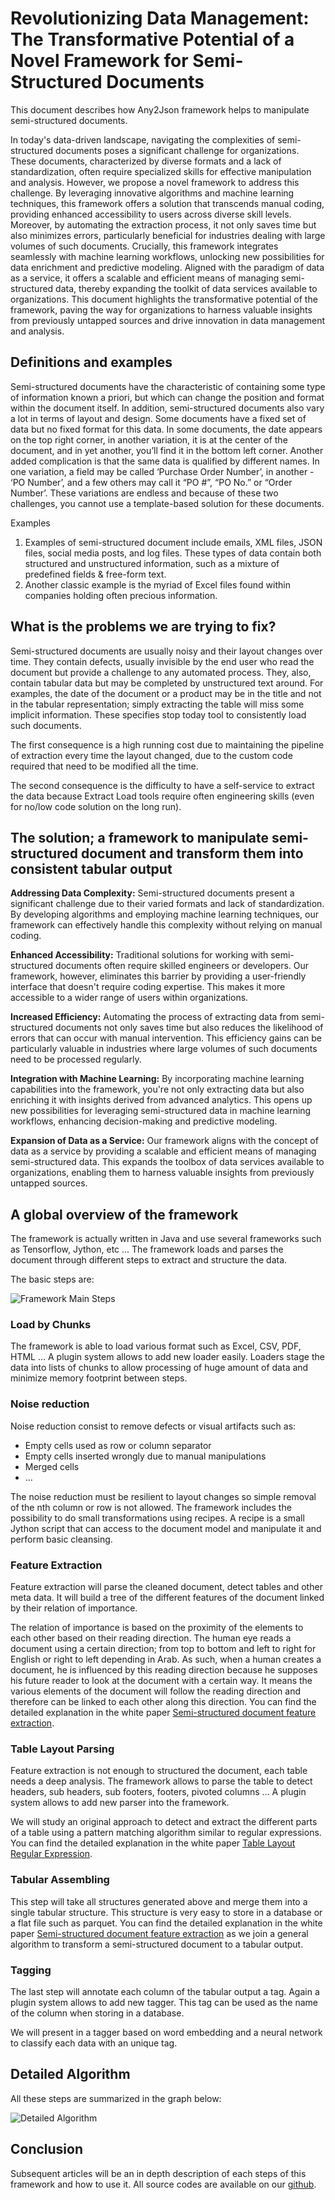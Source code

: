 # Revolutionizing Data Management: The Transformative Potential of a Novel Framework for Semi-Structured Documents

This document describes how Any2Json framework helps to manipulate semi-structured documents.

In today's data-driven landscape, navigating the complexities of semi-structured documents poses a significant challenge
for organizations. These documents, characterized by diverse formats and a lack of standardization, often require
specialized skills for effective manipulation and analysis. However, we propose a novel framework to address this
challenge. By leveraging innovative algorithms and machine learning techniques, this framework offers a solution that
transcends manual coding, providing enhanced accessibility to users across diverse skill levels. Moreover, by automating
the extraction process, it not only saves time but also minimizes errors, particularly beneficial for industries dealing
with large volumes of such documents. Crucially, this framework integrates seamlessly with machine learning workflows,
unlocking new possibilities for data enrichment and predictive modeling. Aligned with the paradigm of data as a service,
it offers a scalable and efficient means of managing semi-structured data, thereby expanding the toolkit of data services
available to organizations. This document highlights the transformative potential of the framework, paving the way for
organizations to harness valuable insights from previously untapped sources and drive innovation in data management and
analysis.

## Definitions and examples

Semi-structured documents have the characteristic of containing some type of information known a priori, but which can 
change the position and format within the document itself. In addition, semi-structured documents also vary a lot in
terms of layout and design. Some documents have a fixed set of data but no fixed format for this data. In some documents,
the date appears on the top right corner, in another variation, it is at the center of the document, and in yet another,
you’ll find it in the bottom left corner. Another added complication is that the same data is qualified by different
names. In one variation, a field may be called ‘Purchase Order Number’, in another - ‘PO Number’, and a few others may
call it “PO #”, “PO No.” or “Order Number’. These variations are endless and because of these two challenges, you cannot
use a template-based solution for these documents.

Examples

1. Examples of semi-structured document include emails, XML files, JSON files, social media posts, and log files. These
    types of data contain both structured and unstructured information, such as a mixture of predefined fields & free-form
    text.
2. Another classic example is the myriad of Excel files found within companies holding often precious information.

## What is the problems we are trying to fix?

Semi-structured documents are usually noisy and their layout changes over time. They contain defects, usually invisible
by the end user who read the document but provide a challenge to any automated process. They, also, contain tabular data
but may be completed by unstructured text around. For examples, the date of the document or a product may be in the
title and not in the tabular representation; simply extracting the table will miss some implicit information. These
specifies stop today tool to consistently load such documents.

The first consequence is a high running cost due to maintaining the pipeline of extraction every time the layout changed,
due to the custom code required that need to be modified all the time.

The second consequence is the difficulty to have a self-service to extract the data because Extract Load tools require
often engineering skills (even for no/low code solution on the long run).

## The solution; a framework to manipulate semi-structured document and transform them into consistent tabular output

**Addressing Data Complexity:** Semi-structured documents present a significant challenge due to their varied formats
and lack of standardization. By developing algorithms and employing machine learning techniques, our framework can
effectively handle this complexity without relying on manual coding.

**Enhanced Accessibility:** Traditional solutions for working with semi-structured documents often require skilled
engineers or developers. Our framework, however, eliminates this barrier by providing a user-friendly interface that
doesn't require coding expertise. This makes it more accessible to a wider range of users within organizations.

**Increased Efficiency:** Automating the process of extracting data from semi-structured documents not only saves time
but also reduces the likelihood of errors that can occur with manual intervention. This efficiency gains can be
particularly valuable in industries where large volumes of such documents need to be processed regularly.

**Integration with Machine Learning:** By incorporating machine learning capabilities into the framework, you're not
only extracting data but also enriching it with insights derived from advanced analytics. This opens up new
possibilities for leveraging semi-structured data in machine learning workflows, enhancing decision-making and
predictive modeling. 

**Expansion of Data as a Service:** Our framework aligns with the concept of data as a service by providing a scalable
and efficient means of managing semi-structured data. This expands the toolbox of data services available to
organizations, enabling them to harness valuable insights from previously untapped sources.

## A global overview of the framework

The framework is actually written in Java and use several frameworks such as Tensorflow, Jython, etc … The framework
loads and parses the document through different steps to extract and structure the data. 

The basic steps are:

![Framework Main Steps](images/framework_main_steps.drawio.png)

### Load by Chunks

The framework is able to load various format such as Excel, CSV, PDF, HTML … A plugin system allows to add new loader
easily. Loaders stage the data into lists of chunks to allow processing of huge amount of data and minimize memory
footprint between steps.

### Noise reduction

Noise reduction consist to remove defects or visual artifacts such as:

* Empty cells used as row or column separator
* Empty cells inserted wrongly due to manual manipulations
* Merged cells
* …

The noise reduction must be resilient to layout changes so simple removal of the nth column or row is not allowed. The
framework includes the possibility to do small transformations using recipes. A recipe is a small Jython script that can
access to the document model and manipulate it and perform basic cleansing.

### Feature Extraction

Feature extraction will parse the cleaned document, detect tables and other meta data. It will build a tree of the
different features of the document linked by their relation of importance.

The relation of importance is based on the proximity of the elements to each other based on their reading direction. The
human eye reads a document using a certain direction; from top to bottom and left to right for English or right to left
depending in Arab. As such, when a human creates a document, he is influenced by this reading direction because he
supposes his future reader to look at the document with a certain way. It means the various elements of the document 
will follow the reading direction and therefore can be linked to each other along this direction. You can find the
detailed explanation in the white paper [Semi-structured document feature extraction]().

### Table Layout Parsing

Feature extraction is not enough to structured the document, each table needs a deep analysis. The framework allows to
parse the table to detect headers, sub headers, sub footers, footers, pivoted columns … A plugin system allows to add
new parser into the framework.

We will study an original approach to detect and extract the different parts of a table using a pattern matching
algorithm similar to regular expressions. You can find the detailed explanation in the white paper
[Table Layout Regular Expression]().

### Tabular Assembling

This step will take all structures generated above and merge them into a single tabular structure. This structure is
very easy to store in a database or a flat file such as parquet. You can find the detailed explanation in the white paper
[Semi-structured document feature extraction]() as we join a general algorithm to transform a semi-structured document
to a tabular output.

### Tagging

The last step will annotate each column of the tabular output a tag. Again a plugin system allows to add new tagger.
This tag can be used as the name of the column when storing in a database.

We will present in a tagger based on word embedding and a neural network to classify each data with an unique tag.

## Detailed Algorithm

All these steps are summarized in the graph below:

![Detailed Algorithm](images/any2json_algo.drawio.png)

## Conclusion

Subsequent articles will be an in depth description of each steps of this framework and how to use it. All source codes
are available on our [github](https://github.com/RomualdRousseau/Any2Json).